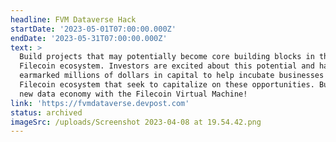 ```yaml
---
headline: FVM Dataverse Hack
startDate: '2023-05-01T07:00:00.000Z'
endDate: '2023-05-31T07:00:00.000Z'
text: >
  Build projects that may potentially become core building blocks in the
  Filecoin ecosystem. Investors are excited about this potential and have
  earmarked millions of dollars in capital to help incubate businesses in the
  Filecoin ecosystem that seek to capitalize on these opportunities. Build the
  new data economy with the Filecoin Virtual Machine!
link: 'https://fvmdataverse.devpost.com'
status: archived
imageSrc: /uploads/Screenshot 2023-04-08 at 19.54.42.png
---
```







